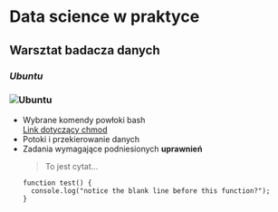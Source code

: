 # Data science w praktyce

## Warsztat badacza danych

### _Ubuntu_
### ![Ubuntu](https://encrypted-tbn0.gstatic.com/images?q=tbn:ANd9GcThVM6DDutHhNkGrR77lszVtwVK5jtrcJt3u8m4btWJjZYQQTmqrQ&s)

* Wybrane komendy powłoki bash  
[Link dotyczący chmod](https://en.wikipedia.org/wiki/Chmod)
* Potoki i przekierowanie danych
* Zadania wymagające podniesionych **uprawnień**  
  > To jest cytat...
  ```
  function test() {
    console.log("notice the blank line before this function?");
  }
  ```

